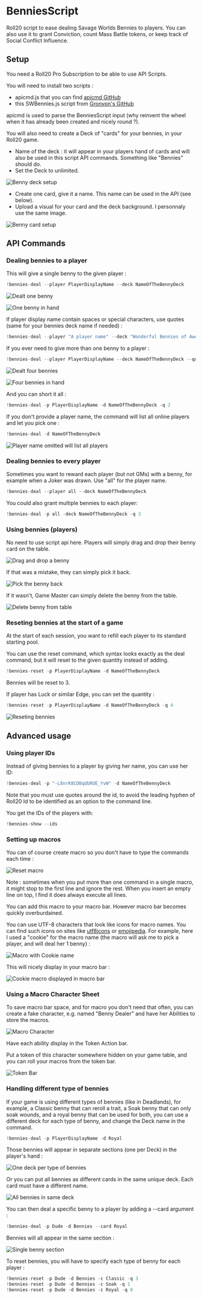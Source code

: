 # BenniesScript
Roll20 script to ease dealing Savage Worlds Bennies to players. You can also use it to grant Conviction, count Mass Battle tokens, or keep track of Social Conflict Influence.

## Setup
You need a Roll20 Pro Subscription to be able to use API Scripts.

You will need to install two scripts :
* apicmd.js that you can find [apicmd GitHub](https://gist.github.com/goblinHordes/7424738)
* this SWBennies.js script from [Gronyon's GitHub](https://github.com/gronyon/BenniesScript)

apicmd is used to parse the BenniesScript input (why reinvent the wheel when it has already been created and nicely round ?).

You will also need to create a Deck of "cards" for your bennies, in your Roll20 game.
* Name of the deck : it will appear in your players hand of cards and will also be used in this script API commands. Something like "Bennies" should do.
* Set the Deck to unlimited.

![Benny deck setup](doc-assets/benny-deck.png)

* Create one card, give it a name. This name can be used in the API (see below).
* Upload a visual for your card and the deck background. I personnaly use the same image.

![Benny card setup](doc-assets/benny-card.png)


## API Commands
### Dealing bennies to a player
This will give a single benny to the given player :
```javascript
!bennies-deal --player PlayerDisplayName --deck NameOfTheBennyDeck
```

![Dealt one benny](doc-assets/deal-1.png)

![One benny in hand](doc-assets/gronyon-hand-1.png)

If player display name contain spaces or special characters, use quotes (same for your bennies deck name if needed) :
```javascript
!bennies-deal --player "A player name" --deck "Wonderful Bennies of Awesome"
```

If you ever need to give more than one benny to a player :
```javascript
!bennies-deal --player PlayerDisplayName --deck NameOfTheBennyDeck --quantity 4
```

![Dealt four bennies](doc-assets/deal-4.png)

![Four bennies in hand](doc-assets/gronyon-hand-4.png)


And you can short it all :
```javascript
!bennies-deal -p PlayerDisplayName -d NameOfTheBennyDeck -q 2
```

If you don't provide a player name, the command will list all online players and let you pick one :
```javascript
!bennies-deal -d NameOfTheBennyDeck
```

![Player name omitted will list all players](doc-assets/omit-player-name.png)

### Dealing bennies to every player
Sometimes you want to reward each player (but not GMs) with a benny, for example when a Joker was drawn. Use "all" for the player name.
```javascript
!bennies-deal --player all --deck NameOfTheBennyDeck
```

You could also grant multiple bennies to each player:
```javascript
!bennies-deal -p all -deck NameOfTheBennyDeck -q 3
```

### Using bennies (players)
No need to use script api here. Players will simply drag and drop their benny card on the table.

![Drag and drop a benny](doc-assets/drag-and-drop.png)

If that was a mistake, they can simply pick it back.

![Pick the benny back](doc-assets/oops.png)

If it wasn't, Game Master can simply delete the benny from the table.

![Delete benny from table](doc-assets/pick-it.png)


### Reseting bennies at the start of a game
At the start of each session, you want to refill each player to its standard starting pool.

You can use the reset command, which syntax looks exactly as the deal command, but it will reset to the given quantity instead of adding.
```javascript
!bennies-reset -p PlayerDisplayName -d NameOfTheBennyDeck
```
Bennies will be reset to 3.

If player has Luck or similar Edge, you can set the quantity :
```javascript
!bennies-reset -p PlayerDisplayName -d NameOfTheBennyDeck -q 4
```

![Reseting bennies](doc-assets/benny-reset-4.png)

## Advanced usage
### Using player IDs
Instead of giving bennies to a player by giving her name, you can use her ID:
```javascript
!bennies-deal -p "-L8nrK8CDBqUbROE_YvW" -d NameOfTheBennyDeck
```
Note that you must use quotes around the id, to avoid the leading hyphen of Roll20 Id to be identified as an option to the command line.

You get the IDs of the players with:
```javascript
!bennies-show --ids
```

### Setting up macros

You can of course create macro so you don't have to type the commands each time :

![Reset macro](doc-assets/simple-macro.png)

Note : sometimes when you put more than one command in a single macro, it might stop to the first line and ignore the rest. When you insert an empty line on top, I find it does always execute all lines.

You can add this macro to your macro bar. However macro bar becomes quickly overburdained.

You can use UTF-8 characters that look like icons for macro names. You can find such icons on sites like [utf8icons](https://www.utf8icons.com/subsets/miscellaneous-symbols-and-pictographs/100) or [emojipedia](https://emojipedia.org/). For example, here I used a "cookie" for the macro name (the macro will ask me to pick a player, and will deal her 1 benny) :

![Macro with Cookie name](doc-assets/macro-with-utf8-icons.png)

This will nicely display in your macro bar :

![Cookie macro displayed in macro bar](doc-assets/icons-in-macro-bar.png)

### Using a Macro Character Sheet
To save macro bar space, and for macro you don't need that often, you can create a fake character, e.g. named "Benny Dealer" and have her Abilities to store the macros.

![Macro Character](doc-assets/benny-dealer-character.png)

Have each ability display in the Token Action bar.

Put a token of this character somewhere hidden on your game table, and you can roll your macros from the token bar.

![Token Bar](doc-assets/benny-dealer-in-game.png)


### Handling different type of bennies
If your game is using different types of bennies (like in Deadlands), for example, a Classic benny that can reroll a trait, a Soak benny that can only soak wounds, and a royal benny that can be used for both, you can use a different deck for each type of benny, and change the Deck name in the command.
```javascript
!bennies-deal -p PlayerDisplayName -d Royal
```

Those bennies will appear in separate sections (one per Deck) in the player's hand :

![One deck per type of bennies](doc-assets/multi-bennies-as-multi-deck.png)

Or you can put all bennies as different cards in the same unique deck. Each card must have a different name.

![All bennies in same deck](doc-assets/multi-benny.png)

You can then deal a specific benny to a player by adding a --card argument :
```javascript
!bennies-deal -p Dude -d Bennies --card Royal
```

Bennies will all appear in the same section :

![Single benny section](doc-assets/single-benny-section.png)

To reset bennies, you will have to specify each type of benny for each player :
```javascript
!bennies-reset -p Dude -d Bennies -c Classic -q 3
!bennies-reset -p Dude -d Bennies -c Soak -q 1
!bennies-reset -p Dude -d Bennies -c Royal -q 0
```
